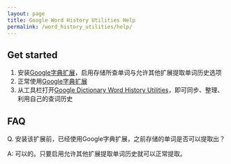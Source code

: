 ```yaml
---
layout: page
title: Google Word History Utilities Help
permalink: /word_history_utilities/help/
---
```


## Get started

1. 安装[Google字典扩展]((https://chrome.google.com/webstore/detail/mgijmajocgfcbeboacabfgobmjgjcoja))，启用存储所查单词与允许其他扩展提取单词历史选项
2. 正常使用[Google字典扩展]((https://chrome.google.com/webstore/detail/mgijmajocgfcbeboacabfgobmjgjcoja))
3. 从工具栏打开[Google Dictionary Word History Utilities](https://chrome.google.com/webstore/detail/google-dictionary-word-hi/knndhbmjcbkldgklmbkhplkbddchdofh)，即可同步、整理、利用自己的查词历史


## FAQ

Q. 安装该扩展前，已经使用Google字典扩展，之前存储的单词是否可以提取出？

A: 可以的。只要启用允许其他扩展提取单词历史就可以正常提取。
